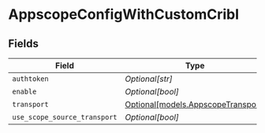 # AppscopeConfigWithCustomCribl


## Fields

| Field                                                                | Type                                                                 | Required                                                             | Description                                                          |
| -------------------------------------------------------------------- | -------------------------------------------------------------------- | -------------------------------------------------------------------- | -------------------------------------------------------------------- |
| `authtoken`                                                          | *Optional[str]*                                                      | :heavy_minus_sign:                                                   | N/A                                                                  |
| `enable`                                                             | *Optional[bool]*                                                     | :heavy_minus_sign:                                                   | N/A                                                                  |
| `transport`                                                          | [Optional[models.AppscopeTransport]](../models/appscopetransport.md) | :heavy_minus_sign:                                                   | N/A                                                                  |
| `use_scope_source_transport`                                         | *Optional[bool]*                                                     | :heavy_minus_sign:                                                   | N/A                                                                  |